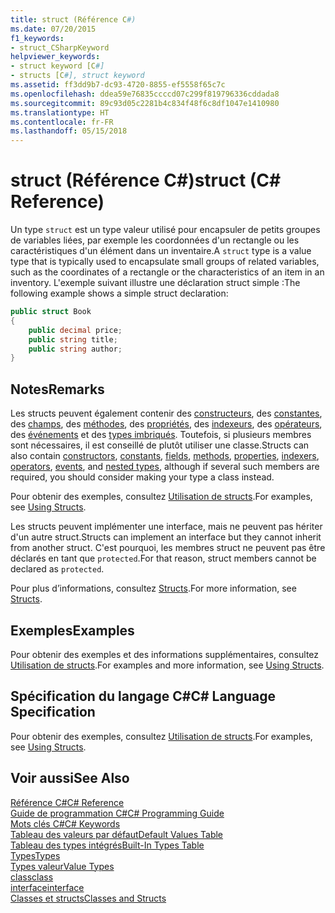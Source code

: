 ```yaml
---
title: struct (Référence C#)
ms.date: 07/20/2015
f1_keywords:
- struct_CSharpKeyword
helpviewer_keywords:
- struct keyword [C#]
- structs [C#], struct keyword
ms.assetid: ff3dd9b7-dc93-4720-8855-ef5558f65c7c
ms.openlocfilehash: ddea59e76835ccccd07c299f819796336cddada8
ms.sourcegitcommit: 89c93d05c2281b4c834f48f6c8df1047e1410980
ms.translationtype: HT
ms.contentlocale: fr-FR
ms.lasthandoff: 05/15/2018
---
```

# <a name="struct-c-reference"></a><span data-ttu-id="b9787-102">struct (Référence C#)</span><span class="sxs-lookup"><span data-stu-id="b9787-102">struct (C# Reference)</span></span>
<span data-ttu-id="b9787-103">Un type `struct` est un type valeur utilisé pour encapsuler de petits groupes de variables liées, par exemple les coordonnées d'un rectangle ou les caractéristiques d'un élément dans un inventaire.</span><span class="sxs-lookup"><span data-stu-id="b9787-103">A `struct` type is a value type that is typically used to encapsulate small groups of related variables, such as the coordinates of a rectangle or the characteristics of an item in an inventory.</span></span> <span data-ttu-id="b9787-104">L'exemple suivant illustre une déclaration struct simple :</span><span class="sxs-lookup"><span data-stu-id="b9787-104">The following example shows a simple struct declaration:</span></span>  
  
```csharp  
public struct Book  
{  
    public decimal price;  
    public string title;  
    public string author;  
}  
```  
  
## <a name="remarks"></a><span data-ttu-id="b9787-105">Notes</span><span class="sxs-lookup"><span data-stu-id="b9787-105">Remarks</span></span>  
 <span data-ttu-id="b9787-106">Les structs peuvent également contenir des [constructeurs](../../../csharp/programming-guide/classes-and-structs/constructors.md), des [constantes](../../../csharp/programming-guide/classes-and-structs/constants.md), des [champs](../../../csharp/programming-guide/classes-and-structs/fields.md), des [méthodes](../../../csharp/programming-guide/classes-and-structs/methods.md), des [propriétés](../../../csharp/programming-guide/classes-and-structs/properties.md), des [indexeurs](../../../csharp/programming-guide/indexers/index.md), des [opérateurs](../../../csharp/programming-guide/statements-expressions-operators/operators.md), des [événements](../../../csharp/programming-guide/events/index.md) et des [types imbriqués](../../../csharp/programming-guide/classes-and-structs/nested-types.md). Toutefois, si plusieurs membres sont nécessaires, il est conseillé de plutôt utiliser une classe.</span><span class="sxs-lookup"><span data-stu-id="b9787-106">Structs can also contain [constructors](../../../csharp/programming-guide/classes-and-structs/constructors.md), [constants](../../../csharp/programming-guide/classes-and-structs/constants.md), [fields](../../../csharp/programming-guide/classes-and-structs/fields.md), [methods](../../../csharp/programming-guide/classes-and-structs/methods.md), [properties](../../../csharp/programming-guide/classes-and-structs/properties.md), [indexers](../../../csharp/programming-guide/indexers/index.md), [operators](../../../csharp/programming-guide/statements-expressions-operators/operators.md), [events](../../../csharp/programming-guide/events/index.md), and [nested types](../../../csharp/programming-guide/classes-and-structs/nested-types.md), although if several such members are required, you should consider making your type a class instead.</span></span>  
  
 <span data-ttu-id="b9787-107">Pour obtenir des exemples, consultez [Utilisation de structs](../../../csharp/programming-guide/classes-and-structs/using-structs.md).</span><span class="sxs-lookup"><span data-stu-id="b9787-107">For examples, see [Using Structs](../../../csharp/programming-guide/classes-and-structs/using-structs.md).</span></span>  
  
 <span data-ttu-id="b9787-108">Les structs peuvent implémenter une interface, mais ne peuvent pas hériter d'un autre struct.</span><span class="sxs-lookup"><span data-stu-id="b9787-108">Structs can implement an interface but they cannot inherit from another struct.</span></span> <span data-ttu-id="b9787-109">C'est pourquoi, les membres struct ne peuvent pas être déclarés en tant que `protected`.</span><span class="sxs-lookup"><span data-stu-id="b9787-109">For that reason, struct members cannot be declared as `protected`.</span></span>  
  
 <span data-ttu-id="b9787-110">Pour plus d’informations, consultez [Structs](../../../csharp/programming-guide/classes-and-structs/structs.md).</span><span class="sxs-lookup"><span data-stu-id="b9787-110">For more information, see [Structs](../../../csharp/programming-guide/classes-and-structs/structs.md).</span></span>  
  
## <a name="examples"></a><span data-ttu-id="b9787-111">Exemples</span><span class="sxs-lookup"><span data-stu-id="b9787-111">Examples</span></span>  
 <span data-ttu-id="b9787-112">Pour obtenir des exemples et des informations supplémentaires, consultez [Utilisation de structs](../../../csharp/programming-guide/classes-and-structs/using-structs.md).</span><span class="sxs-lookup"><span data-stu-id="b9787-112">For examples and more information, see [Using Structs](../../../csharp/programming-guide/classes-and-structs/using-structs.md).</span></span>  
  
## <a name="c-language-specification"></a><span data-ttu-id="b9787-113">Spécification du langage C#</span><span class="sxs-lookup"><span data-stu-id="b9787-113">C# Language Specification</span></span>  
 <span data-ttu-id="b9787-114">Pour obtenir des exemples, consultez [Utilisation de structs](../../../csharp/programming-guide/classes-and-structs/using-structs.md).</span><span class="sxs-lookup"><span data-stu-id="b9787-114">For examples, see [Using Structs](../../../csharp/programming-guide/classes-and-structs/using-structs.md).</span></span>  
  
## <a name="see-also"></a><span data-ttu-id="b9787-115">Voir aussi</span><span class="sxs-lookup"><span data-stu-id="b9787-115">See Also</span></span>  
 [<span data-ttu-id="b9787-116">Référence C#</span><span class="sxs-lookup"><span data-stu-id="b9787-116">C# Reference</span></span>](../../../csharp/language-reference/index.md)  
 [<span data-ttu-id="b9787-117">Guide de programmation C#</span><span class="sxs-lookup"><span data-stu-id="b9787-117">C# Programming Guide</span></span>](../../../csharp/programming-guide/index.md)  
 [<span data-ttu-id="b9787-118">Mots clés C#</span><span class="sxs-lookup"><span data-stu-id="b9787-118">C# Keywords</span></span>](../../../csharp/language-reference/keywords/index.md)  
 [<span data-ttu-id="b9787-119">Tableau des valeurs par défaut</span><span class="sxs-lookup"><span data-stu-id="b9787-119">Default Values Table</span></span>](../../../csharp/language-reference/keywords/default-values-table.md)  
 [<span data-ttu-id="b9787-120">Tableau des types intégrés</span><span class="sxs-lookup"><span data-stu-id="b9787-120">Built-In Types Table</span></span>](../../../csharp/language-reference/keywords/built-in-types-table.md)  
 [<span data-ttu-id="b9787-121">Types</span><span class="sxs-lookup"><span data-stu-id="b9787-121">Types</span></span>](../../../csharp/language-reference/keywords/types.md)  
 [<span data-ttu-id="b9787-122">Types valeur</span><span class="sxs-lookup"><span data-stu-id="b9787-122">Value Types</span></span>](../../../csharp/language-reference/keywords/value-types.md)  
 [<span data-ttu-id="b9787-123">class</span><span class="sxs-lookup"><span data-stu-id="b9787-123">class</span></span>](../../../csharp/language-reference/keywords/class.md)  
 [<span data-ttu-id="b9787-124">interface</span><span class="sxs-lookup"><span data-stu-id="b9787-124">interface</span></span>](../../../csharp/language-reference/keywords/interface.md)  
 [<span data-ttu-id="b9787-125">Classes et structs</span><span class="sxs-lookup"><span data-stu-id="b9787-125">Classes and Structs</span></span>](../../../csharp/programming-guide/classes-and-structs/index.md)
